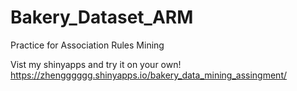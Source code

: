 # Bakery_Dataset_ARM
Practice for Association Rules Mining

Vist my shinyapps and try it on your own! https://zhengggggg.shinyapps.io/bakery_data_mining_assingment/
